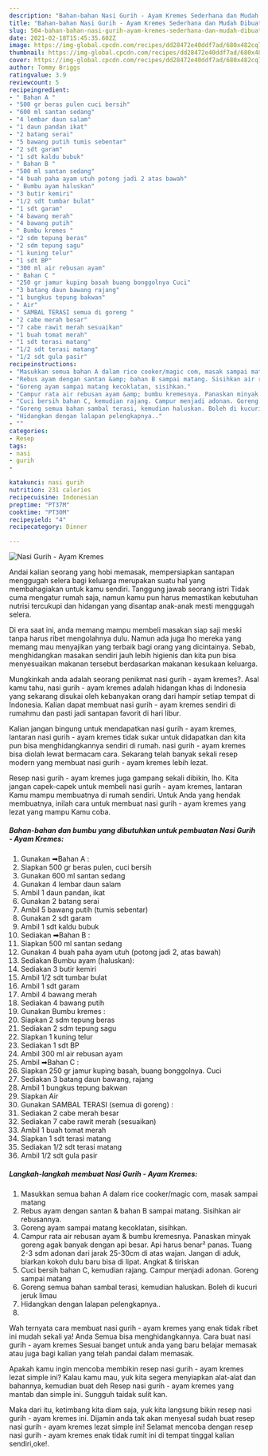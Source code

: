 ```yaml
---
description: "Bahan-bahan Nasi Gurih - Ayam Kremes Sederhana dan Mudah Dibuat"
title: "Bahan-bahan Nasi Gurih - Ayam Kremes Sederhana dan Mudah Dibuat"
slug: 504-bahan-bahan-nasi-gurih-ayam-kremes-sederhana-dan-mudah-dibuat
date: 2021-02-18T15:45:35.602Z
image: https://img-global.cpcdn.com/recipes/dd28472e40ddf7ad/680x482cq70/nasi-gurih-ayam-kremes-foto-resep-utama.jpg
thumbnail: https://img-global.cpcdn.com/recipes/dd28472e40ddf7ad/680x482cq70/nasi-gurih-ayam-kremes-foto-resep-utama.jpg
cover: https://img-global.cpcdn.com/recipes/dd28472e40ddf7ad/680x482cq70/nasi-gurih-ayam-kremes-foto-resep-utama.jpg
author: Tommy Briggs
ratingvalue: 3.9
reviewcount: 5
recipeingredient:
- " Bahan A "
- "500 gr beras pulen cuci bersih"
- "600 ml santan sedang"
- "4 lembar daun salam"
- "1 daun pandan ikat"
- "2 batang serai"
- "5 bawang putih tumis sebentar"
- "2 sdt garam"
- "1 sdt kaldu bubuk"
- " Bahan B "
- "500 ml santan sedang"
- "4 buah paha ayam utuh potong jadi 2 atas bawah"
- " Bumbu ayam haluskan"
- "3 butir kemiri"
- "1/2 sdt tumbar bulat"
- "1 sdt garam"
- "4 bawang merah"
- "4 bawang putih"
- " Bumbu kremes "
- "2 sdm tepung beras"
- "2 sdm tepung sagu"
- "1 kuning telur"
- "1 sdt BP"
- "300 ml air rebusan ayam"
- " Bahan C "
- "250 gr jamur kuping basah buang bonggolnya Cuci"
- "3 batang daun bawang rajang"
- "1 bungkus tepung bakwan"
- " Air"
- " SAMBAL TERASI semua di goreng "
- "2 cabe merah besar"
- "7 cabe rawit merah sesuaikan"
- "1 buah tomat merah"
- "1 sdt terasi matang"
- "1/2 sdt terasi matang"
- "1/2 sdt gula pasir"
recipeinstructions:
- "Masukkan semua bahan A dalam rice cooker/magic com, masak sampai matang"
- "Rebus ayam dengan santan &amp; bahan B sampai matang. Sisihkan air rebusannya."
- "Goreng ayam sampai matang kecoklatan, sisihkan."
- "Campur rata air rebusan ayam &amp; bumbu kremesnya. Panaskan minyak goreng agak banyak dengan api besar. Api harus benar² panas. Tuang 2-3 sdm adonan dari jarak 25-30cm di atas wajan. Jangan di aduk, biarkan kokoh dulu baru bisa di lipat. Angkat &amp; tiriskan"
- "Cuci bersih bahan C, kemudian rajang. Campur menjadi adonan. Goreng sampai matang"
- "Goreng semua bahan sambal terasi, kemudian haluskan. Boleh di kucuri jeruk limau"
- "Hidangkan dengan lalapan pelengkapnya.."
- ""
categories:
- Resep
tags:
- nasi
- gurih
- 

katakunci: nasi gurih  
nutrition: 231 calories
recipecuisine: Indonesian
preptime: "PT37M"
cooktime: "PT30M"
recipeyield: "4"
recipecategory: Dinner

---
```



![Nasi Gurih - Ayam Kremes](https://img-global.cpcdn.com/recipes/dd28472e40ddf7ad/680x482cq70/nasi-gurih-ayam-kremes-foto-resep-utama.jpg)

Andai kalian seorang yang hobi memasak, mempersiapkan santapan menggugah selera bagi keluarga merupakan suatu hal yang membahagiakan untuk kamu sendiri. Tanggung jawab seorang istri Tidak cuma mengatur rumah saja, namun kamu pun harus memastikan kebutuhan nutrisi tercukupi dan hidangan yang disantap anak-anak mesti menggugah selera.

Di era  saat ini, anda memang mampu membeli masakan siap saji meski tanpa harus ribet mengolahnya dulu. Namun ada juga lho mereka yang memang mau menyajikan yang terbaik bagi orang yang dicintainya. Sebab, menghidangkan masakan sendiri jauh lebih higienis dan kita pun bisa menyesuaikan makanan tersebut berdasarkan makanan kesukaan keluarga. 



Mungkinkah anda adalah seorang penikmat nasi gurih - ayam kremes?. Asal kamu tahu, nasi gurih - ayam kremes adalah hidangan khas di Indonesia yang sekarang disukai oleh kebanyakan orang dari hampir setiap tempat di Indonesia. Kalian dapat membuat nasi gurih - ayam kremes sendiri di rumahmu dan pasti jadi santapan favorit di hari libur.

Kalian jangan bingung untuk mendapatkan nasi gurih - ayam kremes, lantaran nasi gurih - ayam kremes tidak sukar untuk didapatkan dan kita pun bisa menghidangkannya sendiri di rumah. nasi gurih - ayam kremes bisa diolah lewat bermacam cara. Sekarang telah banyak sekali resep modern yang membuat nasi gurih - ayam kremes lebih lezat.

Resep nasi gurih - ayam kremes juga gampang sekali dibikin, lho. Kita jangan capek-capek untuk membeli nasi gurih - ayam kremes, lantaran Kamu mampu membuatnya di rumah sendiri. Untuk Anda yang hendak membuatnya, inilah cara untuk membuat nasi gurih - ayam kremes yang lezat yang mampu Kamu coba.

<!--inarticleads1-->

##### Bahan-bahan dan bumbu yang dibutuhkan untuk pembuatan Nasi Gurih - Ayam Kremes:

1. Gunakan  ➡Bahan A :
1. Siapkan 500 gr beras pulen, cuci bersih
1. Gunakan 600 ml santan sedang
1. Gunakan 4 lembar daun salam
1. Ambil 1 daun pandan, ikat
1. Gunakan 2 batang serai
1. Ambil 5 bawang putih (tumis sebentar)
1. Gunakan 2 sdt garam
1. Ambil 1 sdt kaldu bubuk
1. Sediakan  ➡Bahan B :
1. Siapkan 500 ml santan sedang
1. Gunakan 4 buah paha ayam utuh (potong jadi 2, atas bawah)
1. Sediakan  Bumbu ayam (haluskan):
1. Sediakan 3 butir kemiri
1. Ambil 1/2 sdt tumbar bulat
1. Ambil 1 sdt garam
1. Ambil 4 bawang merah
1. Sediakan 4 bawang putih
1. Gunakan  Bumbu kremes :
1. Siapkan 2 sdm tepung beras
1. Sediakan 2 sdm tepung sagu
1. Siapkan 1 kuning telur
1. Sediakan 1 sdt BP
1. Ambil 300 ml air rebusan ayam
1. Ambil  ➡Bahan C :
1. Siapkan 250 gr jamur kuping basah, buang bonggolnya. Cuci
1. Sediakan 3 batang daun bawang, rajang
1. Ambil 1 bungkus tepung bakwan
1. Siapkan  Air
1. Gunakan  SAMBAL TERASI (semua di goreng) :
1. Sediakan 2 cabe merah besar
1. Sediakan 7 cabe rawit merah (sesuaikan)
1. Ambil 1 buah tomat merah
1. Siapkan 1 sdt terasi matang
1. Sediakan 1/2 sdt terasi matang
1. Ambil 1/2 sdt gula pasir




<!--inarticleads2-->

##### Langkah-langkah membuat Nasi Gurih - Ayam Kremes:

1. Masukkan semua bahan A dalam rice cooker/magic com, masak sampai matang
1. Rebus ayam dengan santan &amp; bahan B sampai matang. Sisihkan air rebusannya.
1. Goreng ayam sampai matang kecoklatan, sisihkan.
1. Campur rata air rebusan ayam &amp; bumbu kremesnya. Panaskan minyak goreng agak banyak dengan api besar. Api harus benar² panas. Tuang 2-3 sdm adonan dari jarak 25-30cm di atas wajan. Jangan di aduk, biarkan kokoh dulu baru bisa di lipat. Angkat &amp; tiriskan
1. Cuci bersih bahan C, kemudian rajang. Campur menjadi adonan. Goreng sampai matang
1. Goreng semua bahan sambal terasi, kemudian haluskan. Boleh di kucuri jeruk limau
1. Hidangkan dengan lalapan pelengkapnya..
1. 




Wah ternyata cara membuat nasi gurih - ayam kremes yang enak tidak ribet ini mudah sekali ya! Anda Semua bisa menghidangkannya. Cara buat nasi gurih - ayam kremes Sesuai banget untuk anda yang baru belajar memasak atau juga bagi kalian yang telah pandai dalam memasak.

Apakah kamu ingin mencoba membikin resep nasi gurih - ayam kremes lezat simple ini? Kalau kamu mau, yuk kita segera menyiapkan alat-alat dan bahannya, kemudian buat deh Resep nasi gurih - ayam kremes yang mantab dan simple ini. Sungguh taidak sulit kan. 

Maka dari itu, ketimbang kita diam saja, yuk kita langsung bikin resep nasi gurih - ayam kremes ini. Dijamin anda tak akan menyesal sudah buat resep nasi gurih - ayam kremes lezat simple ini! Selamat mencoba dengan resep nasi gurih - ayam kremes enak tidak rumit ini di tempat tinggal kalian sendiri,oke!.

